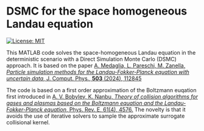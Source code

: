 # **DSMC for the space homogeneous Landau equation**

[![License: MIT](https://img.shields.io/badge/License-MIT-yellow.svg)](https://opensource.org/licenses/MIT)

This MATLAB code solves the space-homogeneous Landau equation in the deterministic scenario with a Direct Simulation Monte Carlo (DSMC) approach. 
It is based on the paper [A. Medaglia, L. Pareschi, M. Zanella, _Particle simulation methods for the Landau-Fokker-Planck equation with uncertain data_,  J. Comput. Phys., **503** (2024), 112845](https://www.sciencedirect.com/science/article/pii/S0021999124000949?ref=pdf_download&fr=RR-2&rr=867703bb2d980e46)

The code is based on a first order approximation of the Boltzmann euqation first introduced in [A. V. Bobylev, K. Nanbu, _Theory of collision algorithms for gases and plasmas based on the Boltzmann equation and the Landau-Fokker-Planck equation_, Phys. Rev. E, 61(4), 4576.](https://journals.aps.org/pre/pdf/10.1103/PhysRevE.61.4576) The novelty is that it avoids the use of iterative solvers to sample the approximate surrogate collisional kernel.
